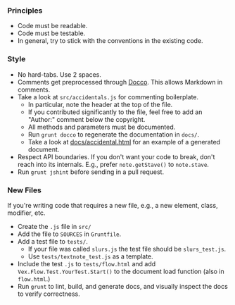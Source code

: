 ### Principles

* Code must be readable.
* Code must be testable.
* In general, try to stick with the conventions in the existing code.

### Style

* No hard-tabs. Use 2 spaces.
* Comments get preprocessed through [Docco](http://jashkenas.github.io/docco/). This allows Markdown in comments.
* Take a look at `src/accidentals.js` for commenting boilerplate.
   * In particular, note the header at the top of the file.
   * If you contributed significantly to the file, feel free to add an "Author:" comment below the copyright.
   * All methods and parameters must be documented.
   * Run `grunt docco` to regenerate the documentation in `docs/`.
   * Take a look at [docs/accidental.html](http://www.vexflow.com/docs/accidental.html) for an example of a generated document.
* Respect API boundaries. If you don't want your code to break, don't reach into its internals. E.g., prefer `note.getStave()` to `note.stave`.
* Run `grunt jshint` before sending in a pull request.

### New Files

If you're writing code that requires a new file, e.g., a new element, class, modifier, etc.

* Create the `.js` file in `src/`
* Add the file to `SOURCES` in `Gruntfile`.
* Add a test file to `tests/`.
   * If your file was called `slurs.js` the test file should be `slurs_test.js`.
   * Use `tests/textnote_test.js` as a template.
* Include the test `.js` to `tests/flow.html` and add `Vex.Flow.Test.YourTest.Start()` to the document load function (also in `flow.html`.)
* Run `grunt` to lint, build, and generate docs, and visually inspect the docs to verify correctness.
